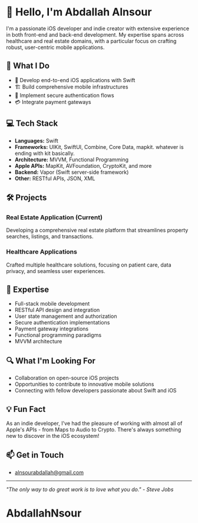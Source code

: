 # 👋 Hello, I'm Abdallah Alnsour

I'm a passionate iOS developer and indie creator with extensive experience in both front-end and back-end development. My expertise spans across healthcare and real estate domains, with a particular focus on crafting robust, user-centric mobile applications.

## 🚀 What I Do

- 📱 Develop end-to-end iOS applications with Swift
- 🏗️ Build comprehensive mobile infrastructures
- 🔐 Implement secure authentication flows
- 💳 Integrate payment gateways

## 💻 Tech Stack

- **Languages:** Swift
- **Frameworks:** UIKit, SwiftUI, Combine, Core Data, mapkit. whatever is ending with kit basically.
- **Architecture:** MVVM, Functional Programming
- **Apple APIs:** MapKit, AVFoundation, CryptoKit, and more
- **Backend:** Vapor (Swift server-side framework)
- **Other:** RESTful APIs, JSON, XML

## 🛠️ Projects

### Real Estate Application (Current)
Developing a comprehensive real estate platform that streamlines property searches, listings, and transactions.

### Healthcare Applications
Crafted multiple healthcare solutions, focusing on patient care, data privacy, and seamless user experiences.

## 🌟 Expertise

- Full-stack mobile development
- RESTful API design and integration
- User state management and authorization
- Secure authentication implementations
- Payment gateway integrations
- Functional programming paradigms
- MVVM architecture

## 🔍 What I'm Looking For

- Collaboration on open-source iOS projects
- Opportunities to contribute to innovative mobile solutions
- Connecting with fellow developers passionate about Swift and iOS

## 💡 Fun Fact

As an indie developer, I've had the pleasure of working with almost all of Apple's APIs - from Maps to Audio to Crypto. There's always something new to discover in the iOS ecosystem!

## 📫 Get in Touch

- alnsourabdallah@gmail.com

---

*"The only way to do great work is to love what you do." - Steve Jobs*
# AbdallahNsour
